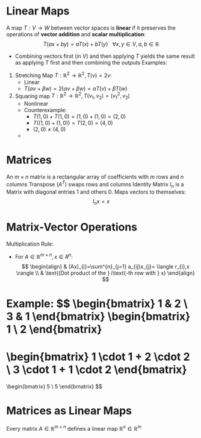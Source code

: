 # Linear Maps
A map $T:V\to W$ between vector spaces is **linear** if it preserves the operations of **vector addition** and **scalar multiplication**:
$$
T(ax+by) = aT(x) +bT(y) ~~~ \forall x,y \in V, a,b \in\mathbb{R}
$$
- Combining vectors first (in $V$) and then applying $T$ yields the same result as applying $T$ first and then combining the outputs
Examples:
1. Stretching Map $T: \mathbb{R}^{2} \to \mathbb{R}^{2}, T(v) =2v$:
	- Linear
	- $T(\alpha v+\beta w) = 2(\alpha v+\beta w) = \alpha T(v)+\beta T(w)$
2. Squaring map $T:\mathbb{R}^{2}\to\mathbb{R}^{2},T(v_{1},v_{2}) = (v_{1}^{2},v_{2})$
	- Nonlinear
	- Counterexample: 
		- $T(1,0)+T(1,0) =(1,0)+(1,0)=(2,0)$
		- $T((1,0)+(1,0)) = T(2,0) = (4,0)$
		- $(2,0)\neq (4,0)$
	- 
# Matrices
An $m \times n$ matrix is a rectangular array of coefficients with $m$ rows and $n$ columns
Transpose $(A^{T})$ swaps rows and columns
Identity Matrix $I_{n}$ is a Matrix with diagonal entries $1$ and others $0$. Maps vectors to themselves:
$$
I_{n}x=x
$$
# Matrix-Vector Operations
Multiplication Rule:
- For $A \in \mathbb{R}^{m \times n},x \in R^{n}$:
$$
\begin{align}
& (Ax)_{i}=\sum^{n}_{j=1} a_{ij}x_{j}= \langle r_{i},x \rangle \\
& \text{(Dot product of the } i\text{-th row with } x)
\end{align}
$$

Example:
$$
\begin{bmatrix}
1 & 2 \\
3 & 1
\end{bmatrix}
\begin{bmatrix}
1 \\
2
\end{bmatrix}
=
\begin{bmatrix}
1 \cdot 1 + 2 \cdot 2 \\
3 \cdot 1 + 1 \cdot 2
\end{bmatrix}
=
\begin{bmatrix}
5 \\
5
\end{bmatrix}
$$
# Matrices as Linear Maps
Every matrix $A \in \mathbb{R}^{m \times n}$ defines a linear map $\mathbb{R}^{n} \in \mathbb{R}^{m}$ 